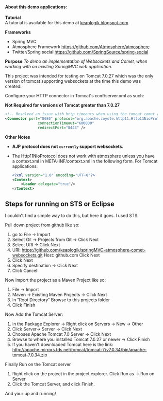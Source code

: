 #### About this demo applications:

**Tutorial**  
A tutorial is available for this demo at [keaplogik.blogspot.com](http://keaplogik.blogspot.com/2012/05/atmosphere-websockets-comet-with-spring.html).

**Frameworks**
* Spring MVC
* Atmosphere Framework https://github.com/Atmosphere/atmosphere
* Twitter/Spring social https://github.com/SpringSource/spring-social

**Purpose**
*To demo an implementation of Websockets and Comet, when working with an existing SpringMVC web application.*

This project was intended for testing on Tomcat 7.0.27 which was the only version of 
tomcat supporting websockets at the time this demo was created.

Configure your HTTP connector in Tomcat's conf/server.xml as such:

**Not Required for versions of Tomcat greater than 7.0.27**

```xml
<!-- Resolved an issue with http timeouts when using the tomcat comet adapter. Only an issue in Tomcat 7.0.27 --> 
<Connector port="8080" protocol="org.apache.coyote.http11.Http11NioProtocol"
               connectionTimeout="600000"
               redirectPort="8443" />
```

**Other Notes**
* **AJP protocol does not `currently` support websockets.**
* The Http11NioProtocol does not work with atmosphere unless you have a context.xml in META-INF/context.xml 
     in the following form. For Tomcat applications:

    ```xml
    <?xml version="1.0" encoding="UTF-8"?>
    <Context>
        <Loader delegate="true"/>
    </Context>
    ```

Steps for running on STS or Eclipse
-------------------------------------

I couldn't find a simple way to do this, but here it goes. I used STS. 

Pull down project from github like so:

1. go to File -> Import
2. Select Git -> Projects from Git -> Click Next
3. Select URI -> Click Next
4. URI: https://github.com/keaplogik/springMVC-atmosphere-comet-websockets.git
Host: github.com
Click Next
5. Click Next
6. Specify destination -> Click Next
7. Click Cancel

Now Import the project as a Maven Project like so:

1. File -> Import
2. Maven -> Existing Maven Projects -> Click Next
3. In "Root Directory" Browse to this projects folder
4. Click Finish

Now Add the Tomcat Server:

1. In the Package Explorer -> Right click on Servers -> New -> Other
2. Click Server-> Server -> Click Next
3. Chooses Apache Tomcat 7.0 Server -> Click Next
4. Browse to where you installed Tomcat 7.0.27 or newer -> Click Finish
5. If you haven't downloaded Tomcat here is the link: http://apache.mirrors.tds.net/tomcat/tomcat-7/v7.0.34/bin/apache-tomcat-7.0.34.zip

Finally Run on the Tomcat server

1. Right click on the project in the project explorer. Click Run as -> Run on Server
2. Click the Tomcat Server, and click Finish.

And your up and running!
